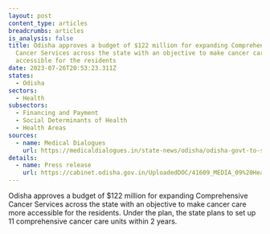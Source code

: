 ```yaml
---
layout: post
content_type: articles
breadcrumbs: articles
is_analysis: false
title: Odisha approves a budget of $122 million for expanding Comprehensive
  Cancer Services across the state with an objective to make cancer care more
  accessible for the residents
date: 2023-07-26T20:53:23.311Z
states:
  - Odisha
sectors:
  - Health
subsectors:
  - Financing and Payment
  - Social Determinants of Health
  - Health Areas
sources:
  - name: Medical Dialogues
    url: https://medicaldialogues.in/state-news/odisha/odisha-govt-to-set-up-11-cancer-care-units-rs-1001-crore-boost-for-cancer-care-114748
details:
  - name: Press release
    url: https://cabinet.odisha.gov.in/UploadedDOC/41609_MEDIA_09%20Health%20&%20FW.pdf
---
```

Odisha approves a budget of $122 million for expanding Comprehensive Cancer Services across the state with an objective to make cancer care more accessible for the residents. Under the plan, the state plans to set up 11 comprehensive cancer care units within 2 years.